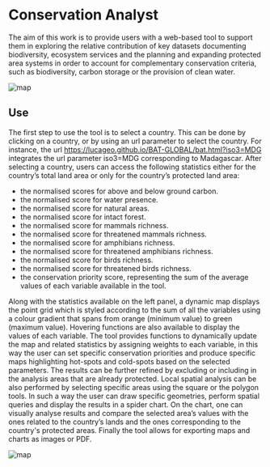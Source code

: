 # Conservation Analyst

The aim of this work is to provide users with a web-based tool to support them in exploring the relative contribution of key datasets documenting biodiversity, ecosystem services and the planning and expanding protected area systems in order to account for complementary conservation criteria, such as biodiversity, carbon storage or the provision of clean water. 

![map](https://raw.githubusercontent.com/lucageo/BAT-GLOBAL/main/img/app.png)

## Use

The first step to use the tool is to select a country. This can be done by clicking on a country, or by using an url parameter to select the country. For instance, the url https://lucageo.github.io/BAT-GLOBAL/bat.html?iso3=MDG integrates the url parameter iso3=MDG corresponding to Madagascar. After selecting a country, users can access the following statistics either for the country’s total land area or only for the country’s protected land area: 

- the normalised scores for above and below ground carbon.
- the normalised score for water presence.
- the normalised score for natural areas.
- the normalised score for intact forest.
- the normalised score for mammals richness.
- the normalised score for threatened mammals richness.
- the normalised score for amphibians richness.
- the normalised score for threatened amphibians richness.
- the normalised score for birds richness.
- the normalised score for threatened birds richness.
- the conservation priority score, representing the sum of the average values of each variable available in the tool. 

Along with the statistics available on the left panel, a dynamic map displays the point grid which is styled according to the sum of all the variables using a colour gradient that spans from orange (minimum value) to green (maximum value). Hovering functions are also available to display the values of each variable.
The tool provides functions to dynamically update the map and related statistics by assigning weights to each variable, in this way the user can set specific conservation priorities and produce specific maps highlighting hot-spots and cold-spots based on the selected parameters. The results can be further refined by excluding or including in the analysis areas that are already protected.
Local spatial analysis can be also performed by selecting specific areas using the square or the polygon tools. In such a way the user can draw specific geometries, perform spatial queries and display the results in a spider chart. On the chart, one can visually analyse results and compare the selected area’s values with the ones related to the country’s lands and the ones corresponding to the country's protected areas.
Finally the tool allows for exporting maps and charts as images or PDF.


![map](https://raw.githubusercontent.com/lucageo/BAT-GLOBAL/main/img/app2.png)
